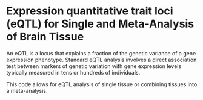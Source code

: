 # Expression quantitative trait loci (eQTL) for Single and Meta-Analysis of Brain Tissue            
                                   
An eQTL is a locus that explains a fraction of the genetic variance of a gene expression phenotype. Standard eQTL analysis involves a direct association test between markers of genetic variation with gene expression levels typically measured in tens or hundreds of individuals.                 
                                       
This code allows for eQTL analysis of single tissue or combining tissues into a meta-analysis.                                    
                
          
                  
      
  
   
   
